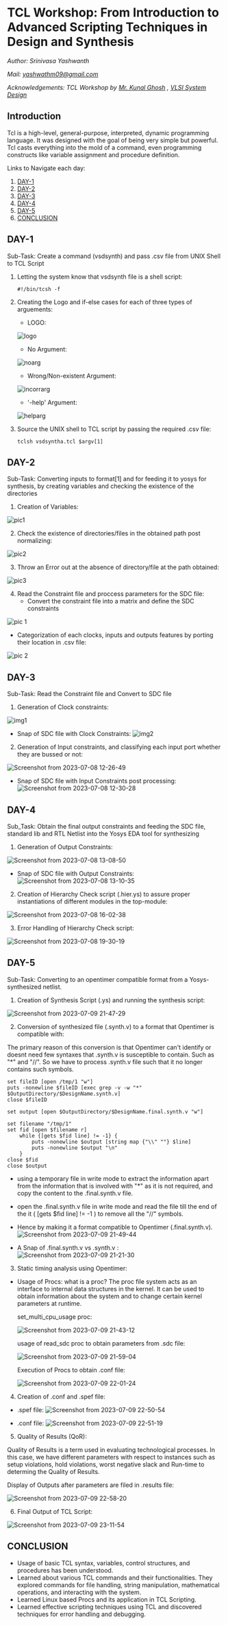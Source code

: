 # **TCL Workshop: From Introduction to Advanced Scripting Techniques in Design and Synthesis**

 *Author: Srinivasa Yashwanth*

 *Mail: yashwathm09@gmail.com*
 
 *_Acknowledgements: TCL Workshop by [Mr. Kunal Ghosh](https://github.com/kunalg123) , [VLSI System Design](https://www.vlsisystemdesign.com/)_*

 ## **Introduction**

Tcl is a high-level, general-purpose, interpreted, dynamic programming language. It was designed with the goal of being very simple but powerful. Tcl casts everything into the mold of a command, even programming constructs like variable assignment and procedure definition.

Links to Navigate each day:
1. [DAY-1](#DAY-1)
2. [DAY-2](#DAY-2)
3. [DAY-3](#DAY-3)
4. [DAY-4](#DAY-4)
5. [DAY-5](#DAY-5)
6. [CONCLUSION](#CONCLUSION)
   

## DAY-1

Sub-Task: Create a command (vsdsynth) and pass .csv file from UNIX Shell to TCL Script

1. Letting the system know that vsdsynth file is a shell script:
   
    ```
   #!/bin/tcsh -f
    ```
3. Creating the Logo and if-else cases for each of three types of arguements:
   - LOGO:
     
   ![logo](https://github.com/binocroc/TCLWorkshop/assets/59701387/a1b1ac8d-5723-422f-8233-8c580ca93f56)

   - No Argument:

   ![noarg](https://github.com/binocroc/TCLWorkshop/assets/59701387/3a78717a-037e-47c6-a38a-5ce81147f8f4)

   - Wrong/Non-existent Argument:
  
   ![incorrarg](https://github.com/binocroc/TCLWorkshop/assets/59701387/4094eb49-1b87-4ab9-a419-e56c579aa9b1)

   - '-help' Argument:
  
   ![helparg](https://github.com/binocroc/TCLWorkshop/assets/59701387/c41b79ae-7944-4f13-9abc-6ac6d97af2fb)

4. Source the UNIX shell to TCL script by passing the required .csv file:

   ```
   tclsh vsdsyntha.tcl $argv[1]
   ```

## DAY-2

Sub-Task: Converting inputs to format[1] and for feeding it to yosys for synthesis, by creating variables and checking the existence of the directories

1. Creation of Variables:

![pic1](https://github.com/binocroc/TCLWorkshop/assets/59701387/d3a3d53d-1bea-4d47-84a4-9a5fd5056975)

2. Check the existence of directories/files in the obtained path post normalizing:

![pic2](https://github.com/binocroc/TCLWorkshop/assets/59701387/303ee154-5cbd-40f2-b765-a16042301cca)

3. Throw an Error out at the absence of directory/file at the path obtained:

![pic3](https://github.com/binocroc/TCLWorkshop/assets/59701387/401b9e66-5694-40a6-b0f4-7e5a858d0d06)

4. Read the Constraint file and proccess parameters for the SDC file:
   - Convert the constraint file into a matrix and define the SDC constraints

![pic 1](https://github.com/binocroc/TCLWorkshop/assets/59701387/04c90c7e-a751-46e3-9c0d-2cad715e94f9)

   - Categorization of each clocks, inputs and outputs features by porting their location in .csv file:

![pic 2](https://github.com/binocroc/TCLWorkshop/assets/59701387/69006650-bbda-49db-b872-9a2c350dc8d2)

## DAY-3

Sub-Task: Read the Constraint file and Convert to SDC file

1. Generation of Clock constraints:

![img1](https://github.com/binocroc/TCLWorkshop/assets/59701387/42734e38-2ed8-46f4-82da-b026174749a5)

- Snap of SDC file with Clock Constraints:
![img2](https://github.com/binocroc/TCLWorkshop/assets/59701387/1cb74c78-ca13-44b7-a94a-8d2e783c5377)

2. Generation of Input constraints, and classifying each input port whether they are bussed or not:

![Screenshot from 2023-07-08 12-26-49](https://github.com/binocroc/TCLWorkshop/assets/59701387/31218692-f8fe-4585-bffc-56ccbe284e96)

- Snap of SDC file with Input Constraints post processing:
  ![Screenshot from 2023-07-08 12-30-28](https://github.com/binocroc/TCLWorkshop/assets/59701387/1240a444-30ec-455f-bb66-52d100a3aa3d)

## DAY-4

Sub_Task: Obtain the final output constraints and feeding the SDC file, standard lib and RTL Netlist into the Yosys EDA tool for synthesizing

1. Generation of Output Constraints:

![Screenshot from 2023-07-08 13-08-50](https://github.com/binocroc/TCLWorkshop/assets/59701387/e04ad157-f0e9-4b81-abfb-f34a2f21cbd0)

- Snap of SDC file with Output Constraints:
![Screenshot from 2023-07-08 13-10-35](https://github.com/binocroc/TCLWorkshop/assets/59701387/01440e53-d0e2-4a42-ace7-c3da80322d4b)

2. Creation of Hierarchy Check script (.hier.ys) to assure proper instantiations of different modules in the top-module:

![Screenshot from 2023-07-08 16-02-38](https://github.com/binocroc/TCLWorkshop/assets/59701387/953683cb-af8e-4c74-8f59-a362167113e4)

3. Error Handling of Hierarchy Check script:

![Screenshot from 2023-07-08 19-30-19](https://github.com/binocroc/TCLWorkshop/assets/59701387/226037f8-8f34-4093-9e2b-64a4cb30a2e2)

## DAY-5

Sub-Task: Converting to an opentimer compatible format from a Yosys-synthesized netlist.

1. Creation of Synthesis Script (.ys) and running the synthesis script:

![Screenshot from 2023-07-09 21-47-29](https://github.com/binocroc/TCLWorkshop/assets/59701387/58aa8d84-82b5-41c9-8996-7f8cb025b4a2)

2. Conversion of synthesized file (.synth.v) to a format that Opentimer is compatible with:

The primary reason of this conversion is that Opentimer can't identify or doesnt need few syntaxes that .synth.v is susceptible to contain. Such as "*" and "//". 
So we have to process .synth.v file such that it no longer contains such symbols.

```
set fileID [open /tmp/1 "w"]
puts -nonewline $fileID [exec grep -v -w "*" $OutputDirectory/$DesignName.synth.v]
close $fileID

set output [open $OutputDirectory/$DesignName.final.synth.v "w"]

set filename "/tmp/1"
set fid [open $filename r]
	while {[gets $fid line] != -1} {
		puts -nonewline $output [string map {"\\" ""} $line]
		puts -nonewline $output "\n"
	}
close $fid
close $output

```
 - using a temporary file in write mode to extract the information apart from the information that is involved with "*" as it is not required, and copy the content to the .final.synth.v file.
 - open the .final.synth.v file in write mode and read the file till the end of the it ( [gets $fid line] != -1 ) to remove all the "//" symbols.
 - Hence by making it a format compatible to Opentimer (.final.synth.v).
   ![Screenshot from 2023-07-09 21-49-44](https://github.com/binocroc/TCLWorkshop/assets/59701387/e00f01c8-891c-4b56-ba3e-1ea19e15ca5f)

 - A Snap of .final.synth.v vs .synth.v :
   ![Screenshot from 2023-07-09 21-21-30](https://github.com/binocroc/TCLWorkshop/assets/59701387/78500e90-34c2-4bca-a7ce-9ea3df20cba8)

3. Static timing analysis using Opentimer:

- Usage of Procs:
  what is a proc? The proc file system acts as an interface to internal data structures in the kernel. It can be used to obtain information about the system and to change    certain kernel parameters at runtime.

  set_multi_cpu_usage proc:
  
  ![Screenshot from 2023-07-09 21-43-12](https://github.com/binocroc/TCLWorkshop/assets/59701387/7a4abe81-9476-4cb0-b4d5-baa4973f5052)

  usage of read_sdc proc to obtain parameters from .sdc file:

  ![Screenshot from 2023-07-09 21-59-04](https://github.com/binocroc/TCLWorkshop/assets/59701387/2c12c13c-b22b-4a24-beb7-c72e83bb2266)

  Execution of Procs to obtain .conf file:
  
  ![Screenshot from 2023-07-09 22-01-24](https://github.com/binocroc/TCLWorkshop/assets/59701387/997f2b4f-976a-4c64-9c7b-9f9a5e3a30f9)
  
4. Creation of .conf and .spef file:
 - .spef file:
   ![Screenshot from 2023-07-09 22-50-54](https://github.com/binocroc/TCLWorkshop/assets/59701387/aa5a1a5d-919a-410e-9603-b25c1b0a524f)

 - .conf file:
   ![Screenshot from 2023-07-09 22-51-19](https://github.com/binocroc/TCLWorkshop/assets/59701387/8b1afd18-f662-4062-8b58-34e8307914aa)

5. Quality of Results (QoR):

 Quality of Results is a term used in evaluating technological processes. In this case, we have different parameters with respect to instances such as setup violations, hold violations, worst negative slack and Run-time to determing the Quality of Results.

Display of Outputs after parameters are filed in .results file:

![Screenshot from 2023-07-09 22-58-20](https://github.com/binocroc/TCLWorkshop/assets/59701387/e4b36ad9-b6e8-4c06-96ed-e2b13a5d52a0)

6. Final Output of TCL Script:

![Screenshot from 2023-07-09 23-11-54](https://github.com/binocroc/TCLWorkshop/assets/59701387/e9784899-7da1-4c8b-a886-e0e584621529)

## CONCLUSION

- Usage of basic TCL syntax, variables, control structures, and procedures has been understood.
- Learned about various TCL commands and their functionalities. They explored commands for file handling, string manipulation, mathematical operations, and interacting  with the system.
- Learned Linux based Procs and its application in TCL Scripting.
- Learned effective scripting techniques using TCL and discovered techniques for error handling and debugging.



  
  






















 

